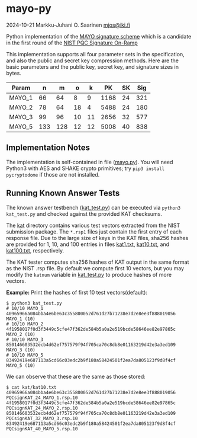 #   mayo-py

2024-10-21  Markku-Juhani O. Saarinen  mjos@iki.fi

Python implementation of the [MAYO signature scheme](https://csrc.nist.gov/csrc/media/Projects/pqc-dig-sig/documents/round-1/spec-files/MAYO-spec-web.pdf) which is a candidate in the first round of the [NIST PQC Signature On-Ramp](https://csrc.nist.gov/Projects/pqc-dig-sig/round-1-additional-signatures)

This implementation supports all four parameter sets in the specification, and also the public and secret key compression methods. Here are the basic parameters and the public key, secret key, and signature sizes in bytes.

| Param  |   n |   m |  o |  k |   PK | SK | Sig |
|--------|-----|-----|----|----|------|----|-----|
| MAYO_1 |  66 |  64 |  8 |  9 | 1168 | 24 | 321 |
| MAYO_2 |  78 |  64 | 18 |  4 | 5488 | 24 | 180 |
| MAYO_3 |  99 |  96 | 10 | 11 | 2656 | 32 | 577 |
| MAYO_5 | 133 | 128 | 12 | 12 | 5008 | 40 | 838 |

	
##  Implementation Notes

The implementation is self-contained in file ([mayo.py](mauo.py)). You will need Python3 with AES and SHAKE crypto primitives; try `pip3 install pycryptodome` if those are not installed.

##  Running Known Answer Tests

The known answer testbench ([kat_test.py](kat_test.py)) can be executed via `python3 kat_test.py` and checked against the provided KAT checksums.

The [kat](kat) directory contains various test vectors extracted from the NIST submission package. The `*.rsp1` files just contain the first entry of each response file. Due to the large size of keys in the KAT files, sha256 hashes are provided for 1, 10, and 100 entries in files [kat1.txt](kat/kat1.txt), [kat10.txt](kat/kat10.txt), and [kat100.txt](kat/kat100.txt), respectively.

The KAT tester computes sha256 hashes of KAT output in the same format as the NIST .rsp file. By default we compute first 10 vectors, but you may modify the `katnum` variable in [kat_test.py](kat_test.py) to produce hashes of more vectors.

**Example:** Print the hashes of first 10 test vectors(default):

```
$ python3 kat_test.py 
# 10/10 MAYO_1
40965966a084bba4e6be63c355800052d761d27b71238e7d2e8ee3f888019056 MAYO_1 (10)
# 10/10 MAYO_2
4f1958017f0d3f3449c5cfe47f362de584b5a0a2e519bcde58646ee82e97865c MAYO_2 (10)
# 10/10 MAYO_3
850146603532ecb4d62ef757579f94f705ca70c8db8e01163219d42e3a3ed109 MAYO_3 (10)
# 10/10 MAYO_5
83492419e687113a5cd66c03edc2b9f180a58424501f2ea7da805123f9d8f4cf MAYO_5 (10)
```

We can observe that these are the same as those stored:
```
$ cat kat/kat10.txt 
40965966a084bba4e6be63c355800052d761d27b71238e7d2e8ee3f888019056  PQCsignKAT_24_MAYO_1.rsp.10
4f1958017f0d3f3449c5cfe47f362de584b5a0a2e519bcde58646ee82e97865c  PQCsignKAT_24_MAYO_2.rsp.10
850146603532ecb4d62ef757579f94f705ca70c8db8e01163219d42e3a3ed109  PQCsignKAT_32_MAYO_3.rsp.10
83492419e687113a5cd66c03edc2b9f180a58424501f2ea7da805123f9d8f4cf  PQCsignKAT_40_MAYO_5.rsp.10
```

